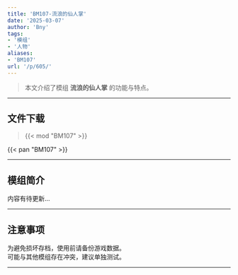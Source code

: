 ```yaml
---
title: 'BM107-流浪的仙人掌'
date: '2025-03-07'
author: 'Bny'
tags:
- '模组'
- '人物'
aliases:
- 'BM107'
url: '/p/605/'
---
```


> 本文介绍了模组 **流浪的仙人掌** 的功能与特点。

---

## 文件下载  

> {{< mod "BM107" >}}  

{{< pan "BM107" >}}  

---

## 模组简介

>  
内容有待更新...  

---

## 注意事项

>  
为避免损坏存档，使用前请备份游戏数据。  
可能与其他模组存在冲突，建议单独测试。  

---


